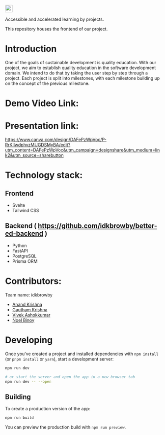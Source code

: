 <a href="https://hack36.com"> <img src="https://i.postimg.cc/RFFWF4vg/built-at-hack.jpg" height=24px> </a>

Accessible and accelerated learning by projects.

This repository houses the frontend of our project.
# Introduction
One of the goals of sustainable development is quality education. With our project, we aim to establish quality education in the software development domain. We intend to do that by taking the user step by step through a project. Each project is split into milestones, with each milestone building up on the concept of the previous milestone.

# Demo Video Link:

# Presentation link:
https://www.canva.com/design/DAFePzWpVoc/P-RrKIlwdphvzMUGDSMyBA/edit?utm_content=DAFePzWpVoc&utm_campaign=designshare&utm_medium=link2&utm_source=sharebutton

# Technology stack:
## Frontend
- Svelte
- Tailwind CSS

## Backend ( https://github.com/idkbrowby/better-ed-backend )
- Python
- FastAPI
- PostgreSQL
- Prisma ORM

# Contributors:
Team name: idkbrowby
- [Anand Krishna](https://github.com/anand2312)
- [Gautham Krishna](https://github.com/Gautham-kj)
- [Vivek Ashokkumar](github.com/vivekashok1221)
- [Noel Binoy](github.com/noelzak03)


# Developing

Once you've created a project and installed dependencies with `npm install` (or `pnpm install` or `yarn`), start a development server:

```bash
npm run dev

# or start the server and open the app in a new browser tab
npm run dev -- --open
```

## Building

To create a production version of the app:

```bash
npm run build
```

You can preview the production build with `npm run preview`.
